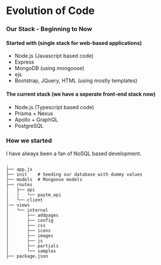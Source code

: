 # Evolution of Code

  
### Our Stack - Beginning to Now

#### Started with (single stack for web-based applications)
- Node.js (Javascript based code)
- Express
- MongoDB (using mongoose)
- ejs 
- Bootstrap, JQuery, HTML (using mostly templates) 

#### The current stack (we have a seperate front-end stack now)

- Node.js (Typescript based code) 
- Prisma + Nexus 
- Apollo + GraphQL
- PostgreSQL

### How we started

I have always been a fan of NoSQL based development.

```
.
├── app.js
├── init    # Seeding our database with dummy values
├── models  # Mongoose models
├── routes 
│   ├── api
│   │   └── paytm_api
│   └── client
│── views
│   └── internal
│       ├── addpages
│       ├── config
│       ├── css
│       ├── icons
│       ├── images
│       ├── js
│       ├── partials
│       └── samples
├── package.json
```

